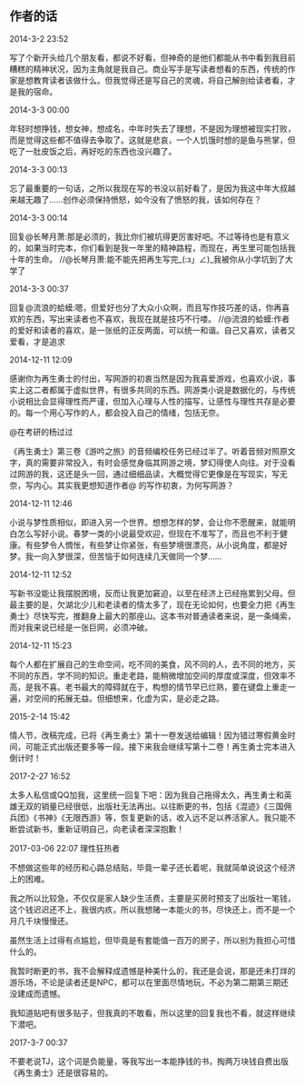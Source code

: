 ﻿## 作者的话


2014-3-2 23:52

写了个新开头给几个朋友看，都说不好看，但神奇的是他们都能从书中看到我目前糟糕的精神状况，因为主角就是我自己。商业写手是写读者想看的东西，传统的作家是想教育读者该做什么。但我觉得还是写自己的灵魂，将自己解剖给读者看，才是我的宿命。





2014-3-3 00:00

年轻时想挣钱，想女神，想成名，中年时失去了理想，不是因为理想被现实打败，而是觉得这些都不值得去争取了。这就是悲哀，一个人饥饿时想的是鱼与熊掌，但吃了一肚皮饭之后，再好吃的东西也没兴趣了。





2014-3-3 00:13

忘了最重要的一句话，之所以我现在写的书没以前好看了，是因为我这中年大叔越来越无趣了……创作必须保持愤怒，如今没有了愤怒的我，该如何存在？





2014-3-3 00:14

回复@长琴月萧:那是必须的，我比你们被坑得更厉害好吧。不过等待也是有意义的，如果当时完本，你们看到是我一年里的精神路程，而现在，再生里可能包括我十年的生命。 //@长琴月萧:能不能先把再生写完_(:з」∠)_我被你从小学坑到了大学了





2014-3-3 00:37

回复@流浪的蛤蟆:嗯，但爱好也分了大众小众啊，而且写作技巧差的话，你再喜欢的东西，写出来读者也不喜欢，我现在就是技巧不行喽。 //@流浪的蛤蟆:作者的爱好和读者的喜欢，是一张纸的正反两面，可以统一和谐。自己又喜欢，读者又爱看，才是追求





2014-12-11 12:09

感谢你为再生勇士的付出，写网游的初衷当然是因为我喜爱游戏，也喜欢小说，事实上这二者都属于虚拟世界，有很多共同的东西。网游类小说是数据化的，与传统小说相比会显得理性而严谨，但加入心理与人性的描写，让感性与理性共存是必要的。每一个用心写作的人，都会投入自己的情绪，包括无奈。

@在考研的杨过过

《再生勇士》第三卷《游吟之旅》的音频编校任务已经过半了。听着音频对照原文字，真的需要非常投入，有时会感觉身临其网游之境，梦幻得使人向往。对于没看过网游的我，这还是头一回，通过细细品读，大概觉得它更像是在写现实，写无奈，写内心。其实我更想知道作者@ 的写作初衷，为何写网游？





2014-12-11 12:46

小说与梦性质相似，即进入另一个世界。想想怎样的梦，会让你不愿醒来，就能明白怎么写好小说。春梦一类的小说最受欢迎，但现在不准写了，而且也不利于健康。有些梦令人惆怅，有些梦让你紧张，有些梦境很漂亮，从小说角度，都是好梦。我一向入梦很深，但苦恼于如何连续几天做同一个梦……





2014-12-11 12:52

写新书没能让我摆脱困境，反而让我更加窘迫，以至在经济上已经拖累到父母。但最主要的是，欠湖北少儿和老读者的情太多了，现在无论如何，也要全力把《再生勇士》尽快写完，推翻身上最大的那座山。这本书对普通读者来说，是一条绳索，而对我来说已经是一张巨网，必须冲破。





2014-12-11 15:23

每个人都在扩展自己的生命空间，吃不同的美食，风不同的人，去不同的地方，买不同的东西，学不同的知识。重走老路，能稍微增加空间的厚度或深度，但效率不高，是我不喜。老书最大的障碍就在于，构想的情节早已烂熟，要在键盘上重走一遍，对空间的拓展无益。但细想来，化虚为实，是必走之路。





2015-2-14 15:42

情人节，改稿完成，已将《再生勇士》第十一卷发送给编辑！因为错过寒假黄金时间，可能正式出版还要多等一段。接下来我会继续写第十二卷！再生勇士完本进入倒计时！



2017-2-27 16:52 

太多人私信或QQ加我，这里统一回复下吧：因为我自己拖得太久，再生勇士和英雄无双的销量已经很低，出版社无法再出。以往断更的书，包括《混迹》《三国佣兵团》《书神》《无限西游》等，恢复更新的话，收入远不足以养活家人。我只能不断尝试新书，重新证明自己，向老读者深深抱歉！

2017-03-06 22:07 理性狂热者

不想做这些年的经历和心路总结贴，毕竟一辈子还长着呢，我就简单说说这个经济上的困难。

我之所以比较急，不仅仅是家人缺少生活费，主要是买房时预支了出版社一笔钱，这个钱迟迟还不上，我很内疚，所以我想赌一本能火的书，尽快还上，而不是一个月几千块慢慢还。

虽然生活上过得有点尴尬，但毕竟是有套能值一百万的房子，所以别为我担心可惜什么的。

我暂时断更的书，我不会解释成遗憾是种美什么的，我还是会说，那是还未打烊的游乐场，不论是读者还是NPC，都可以在里面尽情地玩，不必为第二期第三期还没建成而遗憾。

我知道贴吧有很多贴子，但我真的不敢看，所以这里的回复我也不看，就这样继续下潜吧。

2017-3-7 00:37 

不要老说TJ，这个词是负能量，等我写出一本能挣钱的书，掏两万块钱自费出版《再生勇士》还是很容易的。 ​​​​





